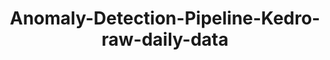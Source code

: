 ---
schema: default
title: Anomaly-Detection-Pipeline-Kedro-raw-daily-data
organization: ResponsibleAIML
notes: type = kedro_mlflow.io.artifacts.mlflow_artifact_dataset.PartitionedDataset.MlflowPartitionedDataset::kedro_datasets.pandas.parquet_dataset
resources:
  - name: Anomaly-Detection-Pipeline-Kedro-raw-daily-data
    url: 'https://github.com/ResponsibleAIML/django-kedro/tree/main/kedro-projects/anomaly-detection-pipeline-kedro/data/01_raw'
    format: com/ResponsibleAIML/django-kedro/tree/main/kedro-projects/anomaly-detection-pipeline-kedro/data/01_raw
category:
  - 01-raw
maintainer: 
maintainer_email: 
project:
  - Anomaly-Detection-Pipeline-Kedro
preview: |
  
---